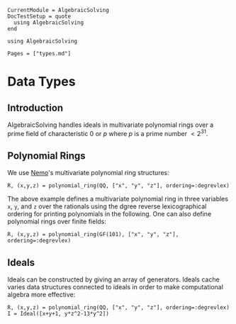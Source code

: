 ```@meta
CurrentModule = AlgebraicSolving
DocTestSetup = quote
  using AlgebraicSolving
end
```

```@setup algebraicsolving
using AlgebraicSolving
```

```@contents
Pages = ["types.md"]
```

# Data Types

## Introduction

AlgebraicSolving handles ideals in multivariate polynomial rings over a prime 
field of characteristic $0$ or $p$ where $p$ is a prime number $<2^{31}$.

## Polynomial Rings

We use [Nemo](https://www.nemocas.org/index.html)'s multivariate polynomial 
ring structures:

```@repl
R, (x,y,z) = polynomial_ring(QQ, ["x", "y", "z"], ordering=:degrevlex)
```
The above example defines a multivariate polynomial ring in three variables `x`, 
`y`, and `z` over the rationals using the dgree reverse lexicographical ordering 
for printing polynomials in the following. One can also define polynomial rings 
over finite fields:

```@repl
R, (x,y,z) = polynomial_ring(GF(101), ["x", "y", "z"], ordering=:degrevlex)
```

## Ideals

Ideals can be constructed by giving an array of generators. Ideals cache varies 
data structures connected to ideals in order to make computational algebra more 
effective:

```@repl
R, (x,y,z) = polynomial_ring(QQ, ["x", "y", "z"], ordering=:degrevlex)
I = Ideal([x+y+1, y*z^2-13*y^2])
```

